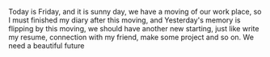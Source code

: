 Today is Friday, and it is sunny day, we have a moving of our work place, so I must finished my diary after this moving, and Yesterday's memory is flipping by this moving, we should have another new starting, just like write my resume, connection with my friend, make some project and so on. We need a beautiful future
